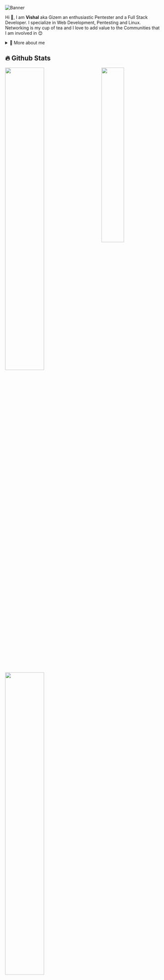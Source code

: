 ![Banner](https://github.com/gzfs/gzfs/assets/136951122/0012ed6d-ad8a-4e78-83f7-2e5389769b88)

<p>
Hi 👋, I am <b>Vishal</b> aka Gizem an enthusiastic Pentester and a Full Stack Developer. I specialize in Web Development, Pentesting and Linux. Networking is my cup of tea and I love to add value to the Communities that I am involved in 😊

  <details>
    <summary>🧑 More about me</summary>
  
  - 🔭 I’m currently on a journey to be a **Linux System Administrator**
  
  - 🌱 I’m currently learning **Everything** 🤓
  
  - 🤝 I’m looking for help with **finding projects to contribute to!**
  
  - 💬 Ask me about **Web Development, Pentesting and Linux**
  
  - 📫 Reach me out at **vismbs@pm.me**
  
  </details>
</p>

## 🔥 Github Stats

<img align="right" width="38%" src="https://images.unsplash.com/photo-1542931287-023b922fa89b?ixlib=rb-4.0.3&ixid=M3wxMjA3fDB8MHxwaG90by1wYWdlfHx8fGVufDB8fHx8fA%3D%3D&auto=format&fit=crop&w=387&q=80"/>

<a href="https://github.com/gzfs"><img width="50%" src="https://github-readme-stats.vercel.app/api?username=gzfs&theme=radical&title_color=ff3068?"></a>
<a href="https://github.com/gzfs"><img width="50%" src="http://github-readme-streak-stats.herokuapp.com/?user=gzfs&theme=radical&date_format=M%20j%5B%2C%20Y%5D&ring=ff3068&fire=ff3068&sideNums=ff3068"></a>

<p align="center>
  <a href="https://github.com/gzfs?tab=repositories&sort=stargazers">
    <img alt="total stars" title="Total stars on GitHub" src="https://custom-icon-badges.herokuapp.com/badge/dynamic/json?logo=star&host=formatted-dynamic-badges.herokuapp.com&formatter=metric&style=for-the-badge&color=55960c&labelColor=%23488207&label=stars&query=%24.stars&url=https%3A%2F%2Fapi.github-star-counter.workers.dev%2Fuser%2Fgzfs"/></a>
  <a href="https://github.com/gzfs?tab=followers">
    <img alt="followers" title="Follow me on Github" src="https://custom-icon-badges.herokuapp.com/github/followers/gzfs?color=236ad3&labelColor=1155ba&style=for-the-badge&logo=person-add&label=Follow&logoColor=white"/></a>
<img alt="Demn" src="https://custom-icon-badges.demolab.com/badge/-vismbs@pm.me-red?style=for-the-badge&logo=mention&logoColor=white"/>
<img alt="Demn" src="https://custom-icon-badges.demolab.com/badge/Chennai-India-purple?style=for-the-badge&logo=location&logoColor=white"/>
</p>
